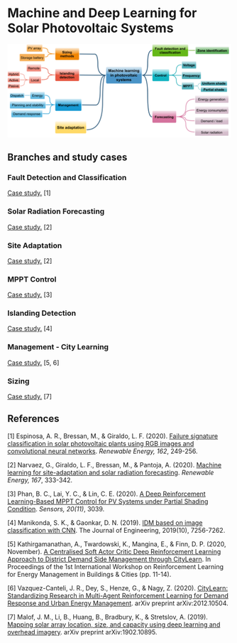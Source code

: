 # Machine and Deep Learning for Solar Photovoltaic Systems

![Branches](Branches.PNG)

## Branches and study cases

### Fault Detection and Classification

[Case study.](https://github.com/SmartSystems-UniAndes/Failure_Detection_for_PV_Panels) [1]

### Solar Radiation Forecasting

[Case study.](https://github.com/SmartSystems-UniAndes/Solar_Radiation_Forecasting) [2]

### Site Adaptation

[Case study.](https://github.com/SmartSystems-UniAndes/Machine_Learning_for_Site_Adaptation) [2]

### MPPT Control

[Case study.](https://github.com/SmartSystems-UniAndes/PV_MPPT_Control_Based_on_Reinforcement_Learning) [3]

### Islanding Detection

[Case study.](https://github.com/SmartSystems-UniAndes/Islanding_Detection) [4]

### Management - City Learning

[Case study.](https://github.com/SmartSystems-UniAndes/Management_City_Learning) [5, 6]

### Sizing

[Case study.](https://github.com/SmartSystems-UniAndes/Sizing_DeepLabV3_Semantic_Segmentation) [7]

## References

[1] Espinosa, A. R., Bressan, M., & Giraldo, L. F. (2020). [Failure signature classification in solar photovoltaic plants using RGB images and convolutional neural networks](https://www.sciencedirect.com/science/article/abs/pii/S0960148120312301). *Renewable Energy, 162*, 249-256.

[2] Narvaez, G., Giraldo, L. F., Bressan, M., & Pantoja, A. (2020). [Machine learning for site-adaptation and solar radiation forecasting](https://www.sciencedirect.com/science/article/abs/pii/S0960148120318395). *Renewable Energy, 167*, 333-342.

[3] Phan, B. C., Lai, Y. C., & Lin, C. E. (2020). [A Deep Reinforcement Learning-Based MPPT Control for PV Systems under Partial Shading Condition](https://www.mdpi.com/1424-8220/20/11/3039). *Sensors, 20(11)*, 3039.

[4] Manikonda, S. K., & Gaonkar, D. N. (2019). [IDM based on image classification with CNN](https://www.semanticscholar.org/paper/IDM-based-on-image-classification-with-CNN-Manikonda-Gaonkar/3094cf9ebe9af980ef97d5e326e0dfa690897b15). The Journal of Engineering, 2019(10), 7256-7262.

[5] Kathirgamanathan, A., Twardowski, K., Mangina, E., & Finn, D. P. (2020, November). [A Centralised Soft Actor Critic 
Deep Reinforcement Learning Approach to District Demand Side Management through CityLearn](https://arxiv.org/pdf/2009.10562.pdf). In Proceedings of the 1st 
International Workshop on Reinforcement Learning for Energy Management in Buildings & Cities (pp. 11-14).

[6] Vazquez-Canteli, J. R., Dey, S., Henze, G., & Nagy, Z. (2020). [CityLearn: Standardizing Research in Multi-Agent
Reinforcement Learning for Demand Response and Urban Energy Management](https://arxiv.org/ftp/arxiv/papers/2012/2012.10504.pdf). arXiv preprint arXiv:2012.10504.

[7] Malof, J. M., Li, B., Huang, B., Bradbury, K., & Stretslov, A. (2019). [Mapping solar array location, size, and capacity using deep learning and overhead imagery](https://arxiv.org/ftp/arxiv/papers/1902/1902.10895.pdf). arXiv preprint arXiv:1902.10895.
